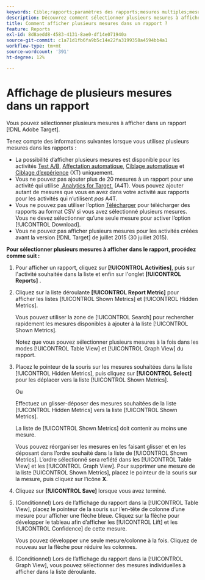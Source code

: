 ```yaml
---
keywords: Cible;rapports;paramètres des rapports;mesures multiples;mesures;mesures affichées;mesures masquées
description: Découvrez comment sélectionner plusieurs mesures à afficher dans un rapport à l’aide d’Adobe Target.
title: Comment afficher plusieurs mesures dans un rapport ?
feature: Reports
exl-id: 8d8aedd8-4583-4131-8ae0-df14e071940a
source-git-commit: c1a71d1fb6fa9b5c14e22fa3199358a4594bb4a1
workflow-type: tm+mt
source-wordcount: '391'
ht-degree: 12%

---
```


# Affichage de plusieurs mesures dans un rapport

Vous pouvez sélectionner plusieurs mesures à afficher dans un rapport [!DNL Adobe Target].

Tenez compte des informations suivantes lorsque vous utilisez plusieurs mesures dans les rapports :

* La possibilité d’afficher plusieurs mesures est disponible pour les activités [Test A/B](/help/main/c-activities/t-test-ab/test-ab.md), [Affectation automatique](/help/main/c-activities/automated-traffic-allocation/automated-traffic-allocation.md), [Ciblage automatique](/help/main/c-activities/auto-target/auto-target-to-optimize.md) et [Ciblage d’expérience](/help/main/c-activities/t-experience-target/experience-target.md) (XT) uniquement.
* Vous ne pouvez pas ajouter plus de 20 mesures à un rapport pour une activité qui utilise [&#x200B; Analytics for Target &#x200B;](/help/main/c-integrating-target-with-mac/a4t/a4t.md) (A4T). Vous pouvez ajouter autant de mesures que vous en avez dans votre activité aux rapports pour les activités qui n’utilisent *pas* A4T.
* Vous ne pouvez pas utiliser l’option [Télécharger](/help/main/c-reports/c-report-settings/downloading-data-in-csv-file.md) pour télécharger des rapports au format CSV si vous avez sélectionné plusieurs mesures. Vous ne devez sélectionner qu’une seule mesure pour activer l’option [!UICONTROL Download].
* Vous ne pouvez pas afficher plusieurs mesures pour les activités créées avant la version [!DNL Target] de juillet 2015 (30 juillet 2015).

**Pour sélectionner plusieurs mesures à afficher dans le rapport, procédez comme suit :**

1. Pour afficher un rapport, cliquez sur **[!UICONTROL Activities]**, puis sur l&#39;activité souhaitée dans la liste et enfin sur l&#39;onglet **[!UICONTROL Reports]** .
1. Cliquez sur la liste déroulante **[!UICONTROL Report Metric]** pour afficher les listes [!UICONTROL Shown Metrics] et [!UICONTROL Hidden Metrics].

   Vous pouvez utiliser la zone de [!UICONTROL Search] pour rechercher rapidement les mesures disponibles à ajouter à la liste [!UICONTROL Shown Metrics].

   Notez que vous pouvez sélectionner plusieurs mesures à la fois dans les modes [!UICONTROL Table View] et [!UICONTROL Graph View] du rapport.

1. Placez le pointeur de la souris sur les mesures souhaitées dans la liste [!UICONTROL Hidden Metrics], puis cliquez sur **[!UICONTROL Select]** pour les déplacer vers la liste [!UICONTROL Shown Metrics].

   Ou

   Effectuez un glisser-déposer des mesures souhaitées de la liste [!UICONTROL Hidden Metrics] vers la liste [!UICONTROL Shown Metrics].

   La liste de [!UICONTROL Shown Metrics] doit contenir au moins une mesure.

   Vous pouvez réorganiser les mesures en les faisant glisser et en les déposant dans l’ordre souhaité dans la liste de [!UICONTROL Shown Metrics]. L’ordre sélectionné sera reflété dans les [!UICONTROL Table View] et les [!UICONTROL Graph View]. Pour supprimer une mesure de la liste [!UICONTROL Shown Metrics], placez le pointeur de la souris sur la mesure, puis cliquez sur l’icône **X**.

1. Cliquez sur **[!UICONTROL Save]** lorsque vous avez terminé.
1. (Conditionnel) Lors de l’affichage du rapport dans la [!UICONTROL Table View], placez le pointeur de la souris sur l’en-tête de colonne d’une mesure pour afficher une flèche bleue. Cliquez sur la flèche pour développer le tableau afin d’afficher les [!UICONTROL Lift] et les [!UICONTROL Confidence] de cette mesure.

   Vous pouvez développer une seule mesure/colonne à la fois. Cliquez de nouveau sur la flèche pour réduire les colonnes.

1. (Conditionnel) Lors de l’affichage du rapport dans la [!UICONTROL Graph View], vous pouvez sélectionner des mesures individuelles à afficher dans la liste déroulante.
